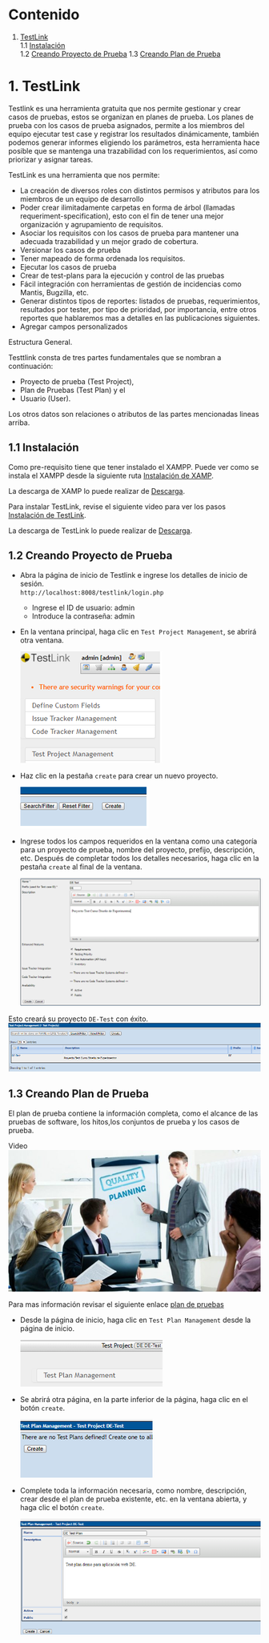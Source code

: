 # <a name="content-id"></a> Contenido   
1. [TestLink](#testlink-id)  
    1.1 [Instalación](#inst-id)      
    1.2 [Creando Proyecto de Prueba](#prop-id)
    1.3 [Creando Plan de Prueba](#plan-id)

    
# <a name="testlink-id"></a>1. TestLink
Testlink es una herramienta gratuita que nos permite gestionar y crear casos de pruebas, estos se organizan en planes de prueba. Los planes de prueba con los casos de prueba asignados, permite a los miembros del equipo ejecutar test case y registrar los resultados dinámicamente, también podemos generar informes eligiendo los parámetros, esta herramienta hace posible que se mantenga una trazabilidad con los requerimientos, así como priorizar y asignar tareas.

TestLink es una herramienta que nos permite:

* La creación de diversos roles con distintos permisos y atributos para los miembros de un equipo de desarrollo
* Poder crear ilimitadamente carpetas en forma de árbol (llamadas requeriment-specification), esto con el fin de tener una mejor organización y agrupamiento de requisitos. 
* Asociar los requisitos con los casos de prueba para mantener una adecuada trazabilidad y un mejor grado de cobertura. 
* Versionar los casos de prueba 
* Tener mapeado de forma ordenada los requisitos.
* Ejecutar los casos de prueba 
* Crear de test-plans para la ejecución y control de las pruebas 
* Fácil integración con herramientas de gestión de incidencias como Mantis, Bugzilla, etc. 
* Generar distintos tipos de reportes: listados de pruebas, requerimientos, resultados por tester, por tipo de prioridad, por importancia, entre otros reportes que hablaremos mas a detalles en las publicaciones siguientes.
* Agregar campos personalizados

Estructura General. 

Testtlink consta de tres partes fundamentales que se nombran a continuación:

* Proyecto de prueba (Test Project),
* Plan de Pruebas (Test Plan) y el
* Usuario (User). 

Los otros datos son relaciones o atributos de las partes mencionadas lineas arriba.

## <a name="inst-id"></a>1.1 Instalación

Como pre-requisito tiene que tener instalado el XAMPP. Puede ver como se instala el XAMPP desde la siguiente ruta [Instalación de XAMP](https://www.youtube.com/watch?v=hOivu-XzcpM).

La descarga de XAMP lo puede realizar de [Descarga](https://www.apachefriends.org/es/download.html). 

Para instalar TestLink, revise el siguiente video para ver los pasos [Instalación de TestLink](https://www.youtube.com/watch?v=EGxoUuYL5_8).

La descarga de TestLink lo puede realizar de [Descarga](https://sourceforge.net/projects/testlink/). 

## <a name="prop-id"></a>1.2 Creando Proyecto de Prueba

* Abra la página de inicio de Testlink e ingrese los detalles de inicio de sesión.          
        `http://localhost:8008/testlink/login.php`

    * Ingrese el ID de usuario: admin
    * Introduce la contraseña: admin


* En la ventana principal, haga clic en `Test Project Management`, se abrirá otra ventana.

    ![Getting Started](./images/3.png) 

* Haz clic en la pestaña `create` para crear un nuevo proyecto.
    
    ![Getting Started](./images/4.png)     

* Ingrese todos los campos requeridos en la ventana como una categoría para un proyecto de prueba, nombre del proyecto, prefijo, descripción, etc. Después de completar todos los detalles necesarios, haga clic en la pestaña `create` al final de la ventana.

    ![Getting Started](./images/1.png) 

Esto creará su proyecto `DE-Test` con éxito.    
    ![Getting Started](./images/2.png) 

## <a name="plan-id"></a>1.3 Creando Plan de Prueba

El plan de prueba contiene la información completa, como el alcance de las pruebas de software, los hitos,los conjuntos de prueba y los casos de prueba.

Video
[![plan de pruebas](./images/5.jpg)](https://youtu.be/Hy_zqwJiR5U)

Para mas información revisar el siguiente enlace [plan de pruebas](https://www.guru99.com/what-everybody-ought-to-know-about-test-planing.html)

* Desde la página de inicio, haga clic en `Test Plan Management` desde la página de inicio.

    ![Getting Started](./images/6.png) 

* Se abrirá otra página, en la parte inferior de la página, haga clic en el botón `create`.

    ![Getting Started](./images/7.png) 

* Complete toda la información necesaria, como nombre, descripción, crear desde el plan de prueba existente, etc. en la ventana abierta, y haga clic el botón `create`.

    ![Getting Started](./images/8.png) 